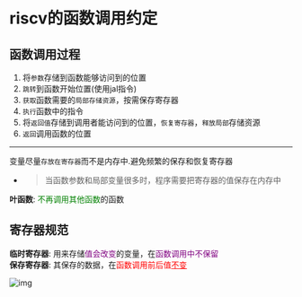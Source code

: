# riscv的函数调用约定
## 函数调用过程
1. 将`参数`存储到函数能够访问到的位置  
2. `跳转`到函数开始位置(使用jal指令)  
3. `获取`函数需要的`局部存储资源`，按需保存寄存器  
4. `执行`函数中的指令  
5. 将`返回值`存储到调用者能访问到的位置，`恢复寄存器`，`释放局部`存储资源  
6. `返回`调用函数的位置  

---
变量尽量`存放在寄存器`而不是内存中.避免频繁的保存和恢复寄存器  
   - > 当函数参数和局部变量很多时，程序需要把寄存器的值保存在内存中  

**叶函数**: <font color=green>不再调用其他函数</font>的函数  

## 寄存器规范
**临时寄存器**: 用来存储<font color=purple>值会改变</font>的变量，在<font color=purple>函数调用中不保留</font>  
**保存寄存器**: 其保存的数据，在<font color=red>函数调用前后值<u>不变</u></font>  

![img](img/函数调用中寄存器相关约定.png '图1 函数调用中寄存器相关约定 :size=80%')  
